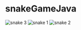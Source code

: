 # snakeGameJava
![snake 3](https://user-images.githubusercontent.com/50875814/94968309-4e8db680-051e-11eb-9ca0-f9d7a499dd6b.PNG)
![snake 1](https://user-images.githubusercontent.com/50875814/94968316-50577a00-051e-11eb-8218-e6854faddaf6.PNG)
![snake 2](https://user-images.githubusercontent.com/50875814/94968320-50f01080-051e-11eb-9ffe-23b61773dfd5.PNG)
